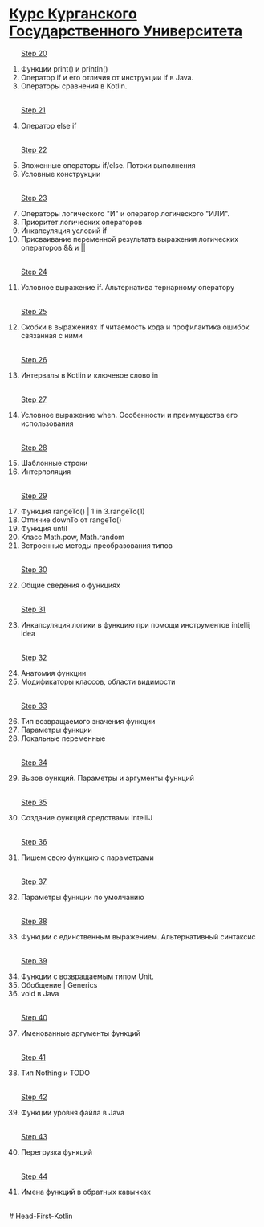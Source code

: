 <h1 text-size="12px"><a href="http://it.kgsu.ru/Kotlin/oglav.html">Курс Курганского Государственного Университета</a></h1>

<ol>

<a href="http://it.kgsu.ru/Kotlin/kotlin020.html">Step 20</a>

<li>Функции print() и println()</li>
<li>Оператор if и его отличия от инструкции if в Java.</li>
<li>Операторы сравнения в Kotlin.</li></br>


<a href="http://it.kgsu.ru/Kotlin/kotlin021.html">Step 21</a>

 <li>Оператор else if</li></br>
 
 <a href="http://it.kgsu.ru/Kotlin/kotlin022.html">Step 22</a>
 
 <li>Вложенные операторы if/else. Потоки выполнения</li>
 <li>Условные конструкции</li></br>
 
 <a href="http://it.kgsu.ru/Kotlin/kotlin023.html">Step 23</a>
 
 <li>Операторы логического "И" и оператор логического "ИЛИ".</li>
 <li>Приоритет логических операторов</li>
 <li>Инкапсуляция условий if</li>
 <li>Присваивание переменной результата выражения логических операторов && и ||</li></br>
 
 <a href="http://it.kgsu.ru/Kotlin/kotlin024.html">Step 24</a>
 
 <li>Условное выражение if. Альтернатива тернарному оператору</li></br>
 
  <a href="http://it.kgsu.ru/Kotlin/kotlin025.html">Step 25</a>
  
 <li>Скобки в выражениях if читаемость кода и профилактика ошибок связанная с ними</li></br>
 
 <a href="http://it.kgsu.ru/Kotlin/kotlin026.html">Step 26</a>
 
 <li>Интервалы в Kotlin и ключевое слово in</li></br>
 
 <a href="http://it.kgsu.ru/Kotlin/kotlin027.html">Step 27</a>
 
 <li>Условное выражение when. Особенности и преимущества его использования</li></br>
 
  <a href="http://it.kgsu.ru/Kotlin/kotlin028.html">Step 28</a>
 
 <li>Шаблонные строки</li>
 <li>Интерполяция</li></br>
 
 
  <a href="http://it.kgsu.ru/Kotlin/kotlin029.html">Step 29</a>
  
  <li>Функция rangeTo() | 1 in 3.rangeTo(1)</li>
  <li>Отличие downTo от rangeTo()</li>
  <li>Функция until</li>
  <li>Класс Math.pow, Math.random</li>
  <li>Встроенные методы преобразования типов</li></br>
  
  <a href="http://it.kgsu.ru/Kotlin/kotlin030.html">Step 30</a>
  
  <li>Общие сведения о функциях</li></br>
  
  <a href="http://it.kgsu.ru/Kotlin/kotlin031.html">Step 31</a>
  
  <li>Инкапсуляция логики в функцию при помощи инструментов intellij idea</li></br>
  
  <a href="http://it.kgsu.ru/Kotlin/kotlin032.html">Step 32</a>
  
  <li>Анатомия функции</li>
  <li>Модификаторы классов, области видимости</li></br>
  
  <a href="http://it.kgsu.ru/Kotlin/kotlin033.html">Step 33</a>
  
  <li>Тип возвращаемого значения функции</li>
  <li>Параметры функции</li>
  <li>Локальные переменные</li></br>
  
  <a href="http://it.kgsu.ru/Kotlin/kotlin034.html">Step 34</a>
  
  <li>Вызов функций. Параметры и аргументы функций</li></br>
  
   <a href="http://it.kgsu.ru/Kotlin/kotlin035.html">Step 35</a>
  
  <li>Создание функций средствами IntelliJ</li></br>
  
   <a href="http://it.kgsu.ru/Kotlin/kotlin036.html">Step 36</a>
  
  <li>Пишем свою функцию с параметрами</li></br>
  
   <a href="http://it.kgsu.ru/Kotlin/kotlin037.html">Step 37</a>
  
  <li>Параметры функции по умолчанию</li></br>
  
  <a href="http://it.kgsu.ru/Kotlin/kotlin038.html">Step 38</a>
  
  <li>Функции с единственным выражением. Альтернативный синтаксис</li></br>
  
  
  <a href="http://it.kgsu.ru/Kotlin/kotlin039.html">Step 39</a>
  
  <li>Функции с возвращаемым типом Unit.</li>
  <li>Обобщение | Generics</li>
  <li>void в Java</li></br>
  
  
  <a href="http://it.kgsu.ru/Kotlin/kotlin040.html">Step 40</a>
  
  <li>Именованные аргументы функций</li></br>
  
  <a href="http://it.kgsu.ru/Kotlin/kotlin041.html">Step 41</a>
  
  <li>Тип Nothing и TODO</li></br>
  
  <a href="http://it.kgsu.ru/Kotlin/kotlin042.html">Step 42</a>
  
  <li>Функции уровня файла в Java</li></br>
  
   <a href="http://it.kgsu.ru/Kotlin/kotlin043.html">Step 43</a>
  
  <li>Перегрузка функций</li></br>
  
  <a href="http://it.kgsu.ru/Kotlin/kotlin044.html">Step 44</a>
  
  <li>Имена функций в обратных кавычках</li></br>
  
  
  
  
</ol>

#   H e a d - F i r s t - K o t l i n  
 